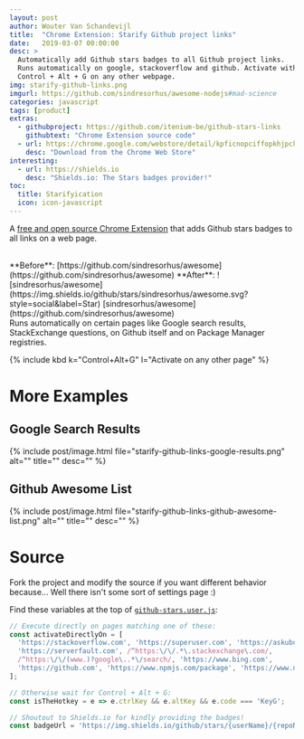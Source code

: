 ```yaml
---
layout: post
author: Wouter Van Schandevijl
title:  "Chrome Extension: Starify Github project links"
date:   2019-03-07 00:00:00
desc: >
  Automatically add Github stars badges to all Github project links.
  Runs automatically on google, stackoverflow and github. Activate with
  Control + Alt + G on any other webpage.
img: starify-github-links.png
imgurl: https://github.com/sindresorhus/awesome-nodejs#mad-science
categories: javascript
tags: [product]
extras:
  - githubproject: https://github.com/itenium-be/github-stars-links
    githubtext: "Chrome Extension source code"
  - url: https://chrome.google.com/webstore/detail/kpficnopciffopkhjpckhkgmnlakcmig
    desc: "Download from the Chrome Web Store"
interesting:
  - url: https://shields.io
    desc: "Shields.io: The Stars badges provider!"
toc:
  title: Starifyication
  icon: icon-javascript
---
```


A [free and open source Chrome Extension](https://chrome.google.com/webstore/detail/kpficnopciffopkhjpckhkgmnlakcmig)
that adds Github stars badges to all links on a web page.

<br>
**Before**: [https://github.com/sindresorhus/awesome](https://github.com/sindresorhus/awesome)  
**After**: ![sindresorhus/awesome](https://img.shields.io/github/stars/sindresorhus/awesome.svg?style=social&label=Star) [sindresorhus/awesome](https://github.com/sindresorhus/awesome)  


<!--more-->

<br>
Runs automatically on certain pages like Google search results, StackExchange questions,
on Github itself and on Package Manager registries.

{% include kbd k="Control+Alt+G" l="Activate on any other page" %}


# More Examples

## Google Search Results

{% include post/image.html file="starify-github-links-google-results.png" alt="" title="" desc="" %}


## Github Awesome List

{% include post/image.html file="starify-github-links-github-awesome-list.png" alt="" title="" desc="" %}




# Source

Fork the project and modify the source if you want different behavior because... Well there isn't
some sort of settings page :)

Find these variables at the top of [`github-stars.user.js`](https://github.com/itenium-be/github-stars-links/blob/master/github-stars.user.js):

```javascript
// Execute directly on pages matching one of these:
const activateDirectlyOn = [
  'https://stackoverflow.com', 'https://superuser.com', 'https://askubuntu.com',
  'https://serverfault.com', /^https:\/\/.*\.stackexchange\.com/,
  /^https:\/\/(www.)?google\..*\/search/, 'https://www.bing.com',
  'https://github.com', 'https://www.npmjs.com/package', 'https://www.nuget.org/packages',
];

// Otherwise wait for Control + Alt + G:
const isTheHotkey = e => e.ctrlKey && e.altKey && e.code === 'KeyG';

// Shoutout to Shields.io for kindly providing the badges!
const badgeUrl = 'https://img.shields.io/github/stars/{userName}/{repoName}.svg?style=social&label=Star';
```
